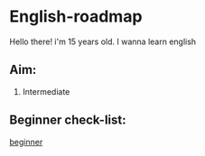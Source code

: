 # English-roadmap
Hello there!
i'm 15 years old. I wanna learn english

## Aim:
1. Intermediate

## Beginner check-list:
[beginner](https://englex.ru/level-beginner/)
